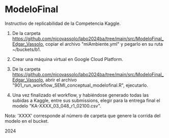 # ModeloFinal

Instructivo de replicabilidad de la Competencia Kaggle.
1. De la carpeta https://github.com/nicovassolo/labo2024ba/tree/main/src/ModeloFinal_Edgar_Vassolo, copiar el archivo "miAmbiente.yml" y pegarlo en su ruta ~/buckets/b1.

2. Crear una máquina virtual en Google Cloud Platform.

3. De la carpeta https://github.com/nicovassolo/labo2024ba/tree/main/src/ModeloFinal_Edgar_Vassolo, abrir el archivo "901_run_workflow_SEMI_conceptual_modelofinal.R", ejecutarlo.

4. Una vez finalizado el workflow, y habiéndose generado todas las subidas a Kaggle, entre sus submissions, elegir para la entrega final el modelo "KA-XXXX_03_048_r1_02100.csv".

Nota: 'XXXX' corresponde al número de carpeta que genere la corrida del modelo en el bucket.

2024
